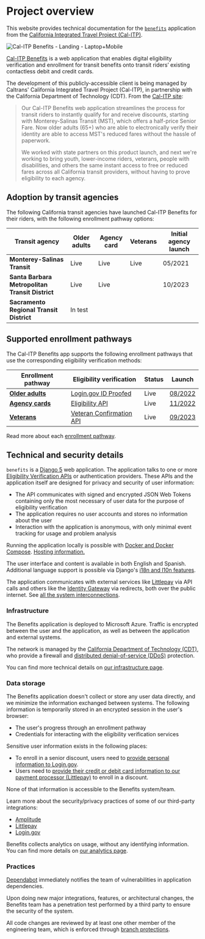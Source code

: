 # Project overview

This website provides technical documentation for the [`benefits`][benefits-repo] application from the
[California Integrated Travel Project (Cal-ITP)][calitp].

![Cal-ITP Benefits - Landing - Laptop+Mobile](https://github.com/cal-itp/benefits/assets/6279581/3f5c558b-ad45-49cd-bb51-b230c625837b)

[Cal-ITP Benefits](https://benefits.calitp.org) is a web application that enables digital eligibility verification and enrollment for transit benefits onto transit riders’ existing contactless debit and credit cards.

The development of this publicly-accessible client is being managed by Caltrans' California Integrated Travel Project (Cal-ITP), in partnership with the California Department of Technology (CDT). From the [Cal-ITP site](https://www.calitp.org/):

> Our Cal-ITP Benefits web application streamlines the process for transit riders to instantly qualify for and receive discounts, starting with Monterey-Salinas Transit (MST), which offers a half-price Senior Fare. Now older adults (65+) who are able to electronically verify their identity are able to access MST's reduced fares without the hassle of paperwork.
>
> We worked with state partners on this product launch, and next we're working to bring youth, lower-income riders, veterans, people with disabilities, and others the same instant access to free or reduced fares across all California transit providers, without having to prove eligibility to each agency.

## Adoption by transit agencies

The following California transit agencies have launched Cal-ITP Benefits for their riders, with the following enrollment pathway options:

| Transit agency                                  | Older adults | Agency card | Veterans | Initial agency launch |
| ----------------------------------------------- | ------------ | ----------- | -------- | --------------------- |
| **Monterey-Salinas Transit**                    | Live         | Live        | Live     | 05/2021               |
| **Santa Barbara Metropolitan Transit District** | Live         | Live        |          | 10/2023               |
| **Sacramento Regional Transit District**        | In test      |             |          |                       |

## Supported enrollment pathways

The Cal-ITP Benefits app supports the following enrollment pathways that use the corresponding eligibility verification methods:

| Enrollment pathway                                             | Eligibility verification                                                              | Status | Launch                                                                |
| -------------------------------------------------------------- | ------------------------------------------------------------------------------------- | ------ | --------------------------------------------------------------------- |
| [**Older adults**](/benefits/enrollment-pathways/older-adults) | [Login.gov ID Proofed](https://developers.login.gov/attributes/)                      | Live   | [08/2022](https://github.com/cal-itp/benefits/releases/tag/2022.08.1) |
| [**Agency cards**](/benefits/enrollment-pathways/agency-cards) | [Eligibility API](https://docs.calitp.org/eligibility-api/specification/)             | Live   | [11/2022](https://github.com/cal-itp/benefits/releases/tag/2022.11.1) |
| [**Veterans**](/benefits/enrollment-pathways/veterans)         | [Veteran Confirmation API](https://developer.va.gov/explore/api/veteran-confirmation) | Live   | [09/2023](https://github.com/cal-itp/benefits/releases/tag/2023.09.1) |

Read more about each [enrollment pathway](/benefits/enrollment-pathways/).

## Technical and security details

`benefits` is a [Django 5][django] web application. The application talks to one or more [Eligibility Verification APIs](https://docs.calitp.org/eligibility-api/specification) or authentication providers. These APIs and the application itself are
designed for privacy and security of user information:

- The API communicates with signed and encrypted JSON Web Tokens containing only the most necessary of user data for the purpose of eligibility verification
- The application requires no user accounts and stores no information about the user
- Interaction with the application is anonymous, with only minimal event tracking for usage and problem analysis

Running the application locally is possible with [Docker and Docker Compose][docker]. [Hosting information.][hosting]

The user interface and content is available in both English and Spanish. Additional language support is possible via Django's
[i18n and l10n features][i18n].

The application communicates with external services like [Littlepay][littlepay] via API calls and others like the [Identity Gateway](https://dev.auth.cdt.ca.gov) via redirects, both over the public internet. See [all the system interconnections][interconnections].

### Infrastructure

The Benefits application is deployed to Microsoft Azure. Traffic is encrypted between the user and the application, as well as between the application and external systems.

The network is managed by the [California Department of Technology (CDT)](https://cdt.ca.gov/), who provide a firewall and [distributed denial-of-service (DDoS)](https://www.cloudflare.com/learning/ddos/what-is-a-ddos-attack/) protection.

You can find more technical details on [our infrastructure page](deployment/infrastructure/).

### Data storage

The Benefits application doesn't collect or store any user data directly, and we minimize the information exchanged between systems. The following information is temporarily stored in an encrypted session in the user's browser:

- The user's progress through an enrollment pathway
- Credentials for interacting with the eligibility verification services

Sensitive user information exists in the following places:

- To enroll in a senior discount, users need to [provide personal information to Login.gov](https://benefits.calitp.org/help#login-gov-verify).
- Users need to [provide their credit or debit card information to our payment processor (Littlepay)](https://benefits.calitp.org/help#littlepay) to enroll in a discount.

None of that information is accessible to the Benefits system/team.

Learn more about the security/privacy practices of some of our third-party integrations:

- [Amplitude](https://amplitude.com/amplitude-security-and-privacy)
- [Littlepay](https://littlepay.com/privacy-policy/)
- [Login.gov](https://www.login.gov/policy/)

Benefits collects analytics on usage, without any identifying information. You can find more details on [our analytics page](product-and-design/analytics/).

### Practices

[Dependabot](https://github.com/features/security/software-supply-chain) immediately notifies the team of vulnerabilities in application dependencies.

Upon doing new major integrations, features, or architectural changes, the Benefits team has a penetration test performed by a third party to ensure the security of the system.

All code changes are reviewed by at least one other member of the engineering team, which is enforced through [branch protections](https://docs.github.com/en/repositories/configuring-branches-and-merges-in-your-repository/defining-the-mergeability-of-pull-requests/about-protected-branches).

[benefits-repo]: https://github.com/cal-itp/benefits
[calitp]: https://calitp.org
[django]: https://docs.djangoproject.com/en/
[docker]: https://www.docker.com/products/docker-desktop
[interconnections]: deployment/infrastructure/#system-interconnections
[hosting]: deployment/
[littlepay]: https://littlepay.com/
[i18n]: https://docs.djangoproject.com/en/5.0/topics/i18n/
